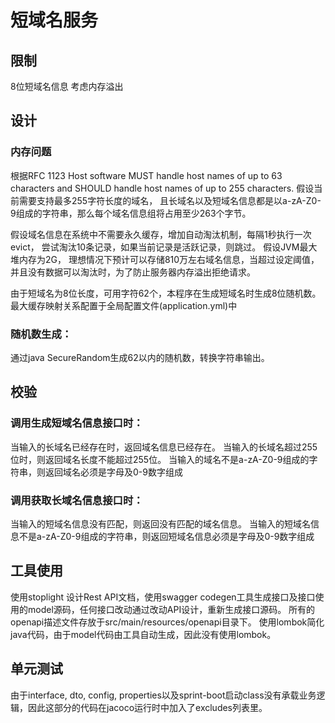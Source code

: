 # 短域名服务

## 限制
8位短域名信息
考虑内存溢出

## 设计
### 内存问题
根据RFC 1123
Host software MUST handle host names of up to 63 characters and SHOULD handle host names of up to 255 characters.
假设当前需要支持最多255字符长度的域名， 且长域名以及短域名信息都是以a-zA-Z0-9组成的字符串，那么每个域名信息组将占用至少263个字节。

假设域名信息在系统中不需要永久缓存，增加自动淘汰机制，每隔1秒执行一次evict， 尝试淘汰10条记录，如果当前记录是活跃记录，则跳过。
假设JVM最大堆内存为2G， 理想情况下预计可以存储810万左右域名信息，当超过设定阈值，并且没有数据可以淘汰时，为了防止服务器内存溢出拒绝请求。

由于短域名为8位长度，可用字符62个，本程序在生成短域名时生成8位随机数。
最大缓存映射关系配置于全局配置文件(application.yml)中



### 随机数生成：
通过java SecureRandom生成62以内的随机数，转换字符串输出。

## 校验
### 调用生成短域名信息接口时：
当输入的长域名已经存在时，返回域名信息已经存在。
当输入的长域名超过255位时，则返回域名长度不能超过255位。
当输入的域名不是a-zA-Z0-9组成的字符串，则返回域名必须是字母及0-9数字组成

### 调用获取长域名信息接口时：
当输入的短域名信息没有匹配，则返回没有匹配的域名信息。
当输入的短域名信息不是a-zA-Z0-9组成的字符串，则返回短域名信息必须是字母及0-9数字组成


## 工具使用
使用stoplight 设计Rest API文档，使用swagger codegen工具生成接口及接口使用的model源码，任何接口改动通过改动API设计，重新生成接口源码。
所有的openapi描述文件存放于src/main/resources/openapi目录下。
使用lombok简化java代码，由于model代码由工具自动生成，因此没有使用lombok。

## 单元测试
由于interface, dto, config, properties以及sprint-boot启动class没有承载业务逻辑，因此这部分的代码在jacoco运行时中加入了excludes列表里。

